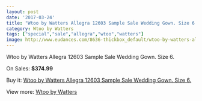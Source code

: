 ```yaml
---
layout: post
date: '2017-03-24'
title: "Wtoo by Watters Allegra 12603 Sample Sale Wedding Gown. Size 6."
category: Wtoo by Watters
tags: ["special","sale","allegra","wtoo","watters"]
image: http://www.eudances.com/8636-thickbox_default/wtoo-by-watters-allegra-12603-sample-sale-wedding-gown-size-6.jpg
---
```

Wtoo by Watters Allegra 12603 Sample Sale Wedding Gown. Size 6.

On Sales: **$374.99**
<a href="https://www.eudances.com/en/wtoo-by-watters/2925-wtoo-by-watters-allegra-12603-sample-sale-wedding-gown-size-6.html"><amp-img layout="responsive" width="600" height="600" src="//www.eudances.com/8636-thickbox_default/wtoo-by-watters-allegra-12603-sample-sale-wedding-gown-size-6.jpg" alt="Wtoo by Watters Allegra 12603 Sample Sale Wedding Gown. Size 6. 0" /></a>
<a href="https://www.eudances.com/en/wtoo-by-watters/2925-wtoo-by-watters-allegra-12603-sample-sale-wedding-gown-size-6.html"><amp-img layout="responsive" width="600" height="600" src="//www.eudances.com/8638-thickbox_default/wtoo-by-watters-allegra-12603-sample-sale-wedding-gown-size-6.jpg" alt="Wtoo by Watters Allegra 12603 Sample Sale Wedding Gown. Size 6. 1" /></a>
<a href="https://www.eudances.com/en/wtoo-by-watters/2925-wtoo-by-watters-allegra-12603-sample-sale-wedding-gown-size-6.html"><amp-img layout="responsive" width="600" height="600" src="//www.eudances.com/8637-thickbox_default/wtoo-by-watters-allegra-12603-sample-sale-wedding-gown-size-6.jpg" alt="Wtoo by Watters Allegra 12603 Sample Sale Wedding Gown. Size 6. 2" /></a>

Buy it: [Wtoo by Watters Allegra 12603 Sample Sale Wedding Gown. Size 6.](https://www.eudances.com/en/wtoo-by-watters/2925-wtoo-by-watters-allegra-12603-sample-sale-wedding-gown-size-6.html "Wtoo by Watters Allegra 12603 Sample Sale Wedding Gown. Size 6.")

View more: [Wtoo by Watters](https://www.eudances.com/en/49-wtoo-by-watters "Wtoo by Watters")